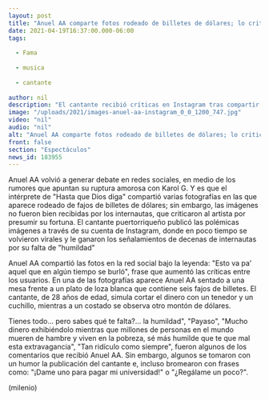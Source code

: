 ```yaml
---
layout: post
title: "Anuel AA comparte fotos rodeado de billetes de dólares; lo critican en redes sociales"
date: 2021-04-19T16:37:00.000-06:00
tags:
  
  - Fama
  
  - musica
  
  - cantante
  
author: nil
description: "El cantante recibió críticas en Instagram tras compartir varias fotografías en las que presume su fortuna. "
image: "/uploads/2021/images-anuel-aa-instagram_0_0_1200_747.jpg"
video: "nil"
audio: "nil"
alt: "Anuel AA comparte fotos rodeado de billetes de dólares; lo critican en redes sociales"
front: false
section: "Espectáculos"
news_id: 183955
---
```


Anuel AA volvió a generar debate en redes sociales, en medio de los rumores que apuntan su ruptura amorosa con Karol G. Y es que el intérprete de "Hasta que Dios diga" compartió varias fotografías en las que aparece rodeado de fajos de billetes de dólares; sin embargo, las imágenes no fueron bien recibidas por los internautas, que criticaron al artista por presumir su fortuna.  El cantante puertorriqueño publicó las polémicas imágenes a través de su cuenta de Instagram, donde en poco tiempo se volvieron virales y le ganaron los señalamientos de decenas de internautas por su falta de "humildad" 

Anuel AA compartió las fotos en la red social bajo la leyenda: "Esto va pa’ aquel que en algún tiempo se burló", frase que aumentó las críticas entre los usuarios.  En una de las fotografías aparece Anuel AA sentado a una mesa frente a un plato de loza blanca que contiene seis fajos de billetes. El cantante, de 28 años de edad, simula cortar el dinero con un tenedor y un cuchillo, mientras a un costado se observa otro montón de dólares. 

Tienes todo... pero sabes qué te falta?... la humildad", "Payaso", "Mucho dinero exhibiéndolo mientras que millones de personas en el mundo mueren de hambre y viven en la pobreza, sé más humilde que te que mal esta extravagancia", "Tan ridículo como siempre", fueron algunos de los comentarios que recibió Anuel AA.  Sin embargo, algunos se tomaron con un humor la publicación del cantante e, incluso bromearon con frases como: "¡Dame uno para pagar mi universidad!" o "¿Regálame un poco?".  

(milenio)